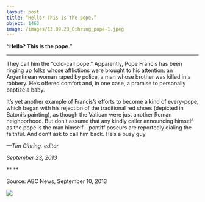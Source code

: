 ```yaml
---
layout: post
title: “Hello? This is the pope.”
object: 1463
image: /images/13.09.23_Gihring_pope-1.jpeg
---
```

**“Hello? This is the pope.”**

****

They call him the “cold-call pope.” Apparently, Pope Francis has been ringing up folks whose afflictions were brought to his attention: an Argentinean woman raped by police, a man whose brother was killed in a robbery. He’s offered comfort and, in one case, a promise to personally baptize a baby. 

It’s yet another example of Francis’s efforts to become a kind of every-pope, which began with his rejection of the traditional red shoes (depicted in Batoni’s painting), as though the Vatican were just another Roman neighborhood. But don’t assume that any kindly caller announcing himself as the pope is the man himself—pontiff poseurs are reportedly dialing the faithful. And don’t ask to call him back. He’s a busy guy. 

*—Tim Gihring, editor*

*September 23, 2013*

** **

Source: ABC News, September 10, 2013

![]({{siteurl.base}}/images/13.09.23_Gihring_pope-1.jpeg)
